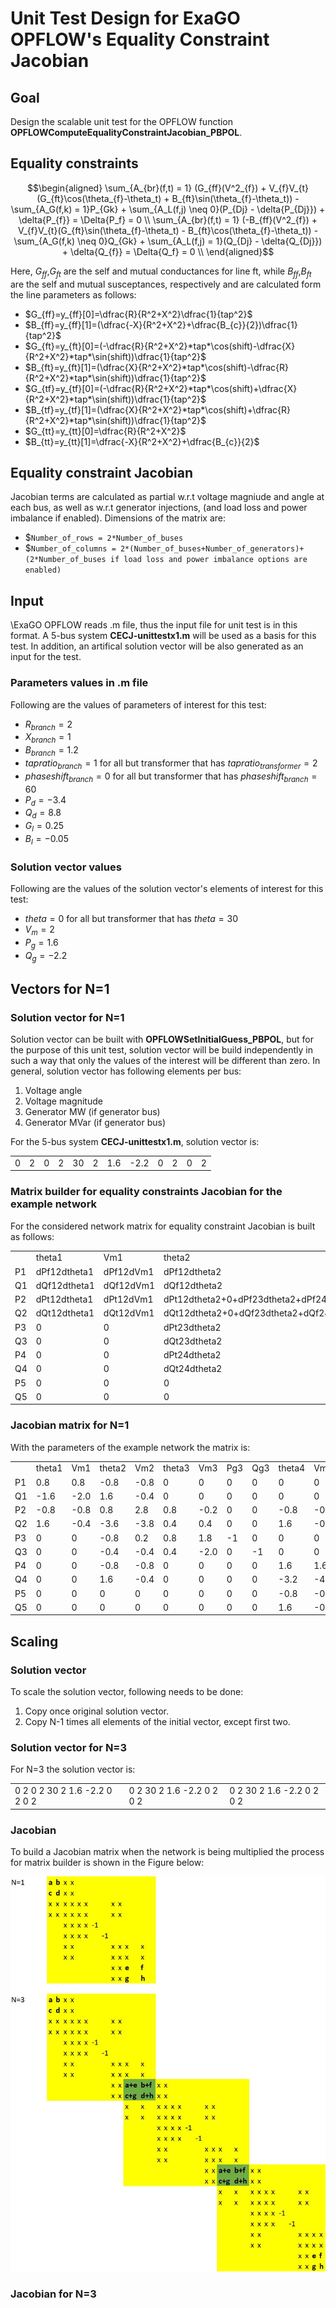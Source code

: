 # Unit Test Design for ExaGO OPFLOW's  Equality Constraint Jacobian

## Goal
Design the scalable unit test for the OPFLOW function **OPFLOWComputeEqualityConstraintJacobian_PBPOL**.

## Equality constraints

```math
\begin{aligned}
\sum_{A_{br}(f,t) = 1} (G_{ff}(V^2_{f}) + V_{f}V_{t}(G_{ft}\cos(\theta_{f}-\theta_t) + B_{ft}\sin(\theta_{f}-\theta_t))
- \sum_{A_G(f,k) = 1}P_{Gk} + \sum_{A_L(f,j) \neq 0}(P_{Dj} - \delta{P_{Dj}}) + \delta{P_{f}} = \Delta{P_f} = 0 \\
\sum_{A_{br}(f,t) = 1} (-B_{ff}(V^2_{f}) + V_{f}V_{t}(G_{ft}\sin(\theta_{f}-\theta_t) - B_{ft}\cos(\theta_{f}-\theta_t))
    - \sum_{A_G(f,k) \neq 0}Q_{Gk} + \sum_{A_L(f,j) = 1}(Q_{Dj} - \delta{Q_{Dj}}) + \delta{Q_{f}} = \Delta{Q_f} = 0 \\
\end{aligned}
```
Here, $`G_{ff}`$,$`G_{ft}`$ are the self and mutual conductances for line ft, while $`B_{ff}`$,$`B_{ft}`$ are the
self and mutual susceptances, respectively and are calculated form the line parameters as follows:

- $`G_{ff}=y_{ff}[0]=\dfrac{R}{R^2+X^2}\dfrac{1}{tap^2}`$
- $`B_{ff}=y_{ff}[1]=(\dfrac{-X}{R^2+X^2}+\dfrac{B_{c}}{2})\dfrac{1}{tap^2}`$
- $`G_{ft}=y_{ft}[0]=(-\dfrac{R}{R^2+X^2}*tap*\cos(shift)-\dfrac{X}{R^2+X^2}*tap*\sin(shift))\dfrac{1}{tap^2}`$
- $`B_{ft}=y_{ft}[1]=(\dfrac{X}{R^2+X^2}*tap*\cos(shift)-\dfrac{R}{R^2+X^2}*tap*\sin(shift))\dfrac{1}{tap^2}`$
- $`G_{tf}=y_{tf}[0]=(-\dfrac{R}{R^2+X^2}*tap*\cos(shift)+\dfrac{X}{R^2+X^2}*tap*\sin(shift))\dfrac{1}{tap^2}`$
- $`B_{tf}=y_{tf}[1]=(\dfrac{X}{R^2+X^2}*tap*\cos(shift)+\dfrac{R}{R^2+X^2}*tap*\sin(shift))\dfrac{1}{tap^2}`$
- $`G_{tt}=y_{tt}[0]=\dfrac{R}{R^2+X^2}`$
- $`B_{tt}=y_{tt}[1]=\dfrac{-X}{R^2+X^2}+\dfrac{B_{c}}{2}`$

## Equality constraint Jacobian

Jacobian terms are calculated as partial w.r.t voltage magniude and angle at each bus, as well as w.r.t generator injections, (and load loss and power imbalance if enabled).
Dimensions of the matrix are:
- $`Number_of_rows = 2*Number_of_buses`
- $`Number_of_columns = 2*(Number_of_buses+Number_of_generators)+(2*Number_of_buses if load loss and power imbalance options are enabled)`

## Input

\ExaGO OPFLOW reads .m file, thus the input file for unit test is in this format.
A 5-bus system **CECJ-unittestx1.m** will be used as a basis for this test. In addition, an artifical solution vector will be also generated as an input for the test.

### Parameters values in .m file

Following are the values of parameters of interest for this test:
- $`R_{branch}=2`$
- $`X_{branch}=1`$
- $`B_{branch}=1.2`$
- $`tapratio_{branch}=1`$ for all but transformer that has $`tapratio_{transformer}=2`$
- $`phaseshift_{branch}=0`$ for all but transformer that has $`phaseshift_{branch}=60`$
- $`P_{d}=-3.4`$
- $`Q_{d}=8.8`$
- $`G_{l}=0.25`$
- $`B_{l}=-0.05`$

### Solution vector values

Following are the values of the solution vector's elements of interest for this test:

- $`theta=0`$ for all but transformer that has $`theta=30`$
- $`V_{m}=2`$
- $`P_{g}=1.6`$
- $`Q_{g}=-2.2`$

## Vectors for N=1

### Solution vector for N=1

Solution vector can be built with **OPFLOWSetInitialGuess_PBPOL**, but for the purpose of this unit test, solution vector will be build independently in such a way that only the values of the interest will be different than zero. 
In general, solution vector has following elements per bus:
1. Voltage angle
2. Voltage magnitude
3. Generator MW (if generator bus)
4. Generator MVar (if generator bus)

For the 5-bus system **CECJ-unittestx1.m**, solution vector is:
<table>
<tr>
<td>0</td> <td>2</td> <td>0</td> <td>2</td> <td>30</td> <td>2</td> <td>1.6</td> <td>-2.2</td> <td>0</td> <td>2</td> <td>0</td> <td>2</td> 
</tr>
</table>

### Matrix builder for equality constraints Jacobian for the example network

For the considered network matrix for equality constraint Jacobian is built as follows:
<table>
<tr>
<td> </td> <td>theta1</td> <td>Vm1</td> <td>theta2</td> <td>Vm2</td> <td>theta3</td> <td>Vm3</td> <td>Pg3</td> <td>Qg3</td> <td>theta4</td> <td>Vm4</td> <td>theta5</td> <td>Vm5</td>
</tr>
<tr>
<td>P1</td> <td>dPf12dtheta1</td> <td>dPf12dVm1</td> <td>dPf12dtheta2</td> <td>dPf12dVm2</td> <td>0</td> <td>0</td> <td>0</td> <td>0</td> <td>0</td> <td>0</td> <td>0</td> <td>0</td>
</tr>
<tr>
<td>Q1</td> <td>dQf12dtheta1</td> <td>dQf12dVm1</td> <td>dQf12dtheta2</td> <td>dQf12dVm2</td> <td>0</td> <td>0</td> <td>0</td> <td>0</td> <td>0</td> <td>0</td> <td>0</td> <td>0</td>
</tr>
<tr>
<td>P2</td> <td>dPt12dtheta1</td> <td>dPt12dVm1</td> <td>dPt12dtheta2+0+dPf23dtheta2+dPf24dtheta2</td> <td>dPt12dVm2+2*Vm*Gl+dPf23dVm2+dPf24dVm2</td> <td>dPf23dtheta3</td> <td>dPf23dVm3</td> <td>0</td> <td>0</td> <td>dPf24dtheta4</td> <td>dPf24dVm4</td> <td>0</td> <td>0</td>
</tr>
<tr>
<td>Q2</td> <td>dQt12dtheta1</td> <td>dQt12dVm1</td> <td>dQt12dtheta2+0+dQf23dtheta2+dQf24dtheta2</td> <td>dQt12dVm2+2*Vm*Gl+dQf23dVm2+dQf24dVm2</td> <td>dQf23dtheta3</td> <td>dQf23dVm3</td> <td>0</td> <td>0</td> <td>dQf24dtheta4</td> <td>dQf24dVm4</td> <td>0</td> <td>0</td>
</tr>
<tr>
<td>P3</td> <td>0</td> <td>0</td> <td>dPt23dtheta2</td> <td>dPt23dVm2</td> <td>dPt23dtheta3</td> <td>dPt23dVm3</td> <td>-1</td> <td>0</td> <td>0</td> <td>0</td> <td>0</td> <td>0</td>
</tr>
<tr>
<td>Q3</td> <td>0</td> <td>0</td> <td>dQt23dtheta2</td> <td>dQt23dVm2</td> <td>dQt23dtheta3</td> <td>dQt23dVm3</td> <td>0</td> <td>-1</td> <td>0</td> <td>0</td> <td>0</td> <td>0</td>
</tr>
<tr>
<td>P4</td> <td>0</td> <td>0</td> <td>dPt24dtheta2</td> <td>dPt24dVm2</td> <td>0</td> <td>0</td> <td>0</td> <td>0</td> <td>dPt24dthera4+dPf45dtheta4</td> <td>dPt24dVm4+dPf45dVm4</td> <td>dPf45dtheta5</td> <td>dPf45dVm5</td>
</tr>
<tr>
<td>Q4</td> <td>0</td> <td>0</td> <td>dQt24dtheta2</td> <td>dQt24dVm2</td> <td>0</td> <td>0</td> <td>0</td> <td>0</td> <td>dQt24dthera4+dQf45dtheta4</td> <td>dQt24dVm4+dQf45dVm4</td> <td>dQf45dtheta5</td> <td>dQf45dVm5</td>
</tr>
<tr>
<td>P5</td> <td>0</td> <td>0</td> <td>0</td> <td>0</td> <td>0</td> <td>0</td> <td>0</td> <td>0</td> <td>dPt45dtheta4</td> <td>dPt45dVm4</td> <td>dPt45dtheta5</td> <td>dPt45dVm5</td>
</tr>
<tr>
<td>Q5</td> <td>0</td> <td>0</td> <td>0</td> <td>0</td> <td>0</td> <td>0</td> <td>0</td> <td>0</td> <td>dQt45dtheta4</td> <td>dQt45dVm4</td> <td>dQt45dtheta5</td> <td>dQt45dVm5</td>
</tr>
</table>


### Jacobian matrix for N=1

With the parameters of the example network the matrix is:

<table>
<tr>
<td> </td> <td>theta1</td> <td>Vm1</td> <td>theta2</td> <td>Vm2</td> <td>theta3</td> <td>Vm3</td> <td>Pg3</td> <td>Qg3</td> <td>theta4</td> <td>Vm4</td> <td>theta5</td> <td>Vm5</td>
</tr>
<tr>
<td>P1</td> <td>0.8</td> <td>0.8</td> <td>-0.8</td> <td>-0.8</td> <td>0</td> <td>0</td> <td>0</td> <td>0</td> <td>0</td> <td>0</td> <td>0</td> <td>0</td>
</tr>
<tr>
<td>Q1</td> <td>-1.6</td> <td>-2.0</td> <td>1.6</td> <td>-0.4</td> <td>0</td> <td>0</td> <td>0</td> <td>0</td> <td>0</td> <td>0</td> <td>0</td> <td>0</td>
</tr>
<tr>
<td>P2</td> <td>-0.8</td> <td>-0.8</td> <td>0.8</td> <td>2.8</td> <td>0.8</td> <td>-0.2</td> <td>0</td> <td>0</td> <td>-0.8</td> <td>-0.8</td> <td>0</td> <td>0</td>
</tr>
<tr>
<td>Q2</td> <td>1.6</td> <td>-0.4</td> <td>-3.6</td> <td>-3.8</td> <td>0.4</td> <td>0.4</td> <td>0</td> <td>0</td> <td>1.6</td> <td>-0.4</td> <td>0</td> <td>0</td>
</tr>
<tr>
<td>P3</td> <td>0</td> <td>0</td> <td>-0.8</td> <td>0.2</td> <td>0.8</td> <td>1.8</td> <td>-1</td> <td>0</td> <td>0</td> <td>0</td> <td>0</td> <td>0</td>
</tr>
<tr>
<td>Q3</td> <td>0</td> <td>0</td> <td>-0.4</td> <td>-0.4</td> <td>0.4</td> <td>-2.0</td> <td>0</td> <td>-1</td> <td>0</td> <td>0</td> <td>0</td> <td>0</td>
</tr>
<tr>
<td>P4</td> <td>0</td> <td>0</td> <td>-0.8</td> <td>-0.8</td> <td>0</td> <td>0</td> <td>0</td> <td>0</td> <td>1.6</td> <td>1.6</td> <td>-0.8</td> <td>-0.8</td>
</tr>
<tr>
<td>Q4</td> <td>0</td> <td>0</td> <td>1.6</td> <td>-0.4</td> <td>0</td> <td>0</td> <td>0</td> <td>0</td> <td>-3.2</td> <td>-4.0</td> <td>1.6</td> <td>-0.4</td>
</tr>
<tr>
<td>P5</td> <td>0</td> <td>0</td> <td>0</td> <td>0</td> <td>0</td> <td>0</td> <td>0</td> <td>0</td> <td>-0.8</td> <td>-0.8</td> <td>0.8</td> <td>0.8</td>
</tr>
<tr>
<td>Q5</td> <td>0</td> <td>0</td> <td>0</td> <td>0</td> <td>0</td> <td>0</td> <td>0</td> <td>0</td> <td>1.6</td> <td>-0.4</td> <td>-1.6</td> <td>-2.0</td>
</tr>
</table>

## Scaling

### Solution vector

To scale the solution vector, following needs to be done:
1. Copy once original solution vector.
2. Copy N-1 times all elements of the initial vector, except first two.

### Solution vector for N=3

For N=3 the solution vector is:
<table>
<tr>
<td>0   2   0   2   30   2   1.6   -2.2   0   2   0   2</td> <td>0   2   30   2   1.6   -2.2   0   2   0   2</td><td>0   2   30   2   1.6   -2.2   0   2   0   2</td>
</tr>
</table>

### Jacobian

To build a Jacobian matrix when the network is being multiplied the process for matrix builder is shown in the Figure below:

![img1.png](Jacobian.jpg)

### Jacobian for N=3

